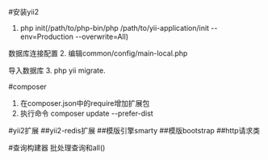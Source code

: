 #安装yii2
1. php init(/path/to/php-bin/php /path/to/yii-application/init --env=Production --overwrite=All)

数据库连接配置
2. 编辑common/config/main-local.php

导入数据库
3. php yii migrate.

#composer
1. 在composer.json中的require增加扩展包
2. 执行命令 composer update --prefer-dist

#yii2扩展
##yii2-redis扩展
##模版引擎smarty
##模版bootstrap
##http请求类

#查询构建器
批处理查询和all()
